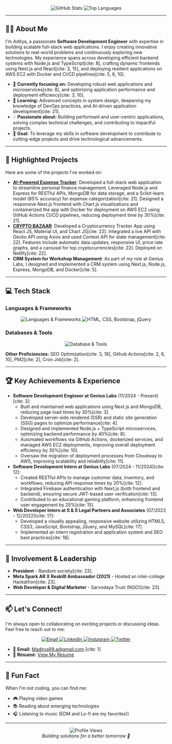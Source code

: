 <div align="center">
 
</div>

<div align="center">
  <img src="https://github-readme-stats.vercel.app/api?username=yupitsadi&show_icons=true&theme=radical" alt="GitHub Stats" />
  <img src="https://github-readme-stats.vercel.app/api/top-langs/?username=yupitsadi&layout=compact&theme=radical&hide=c&langs_count=6" alt="Top Languages" />
</div>

---

## 🧑‍💻 About Me

I'm Aditya, a passionate **Software Development Engineer** with expertise in building scalable full-stack web applications. I enjoy creating innovative solutions to real-world problems and continuously exploring new technologies. My experience spans across developing efficient backend systems with Node.js and TypeScript[cite: 8], crafting dynamic frontends using Next.js and React[cite: 3, 15], and deploying resilient applications on AWS EC2 with Docker and CI/CD pipelines[cite: 5, 6, 10].

- 🔭 **Currently focusing on:** Developing robust web applications and microservices[cite: 8], and optimizing application performance and deployment efficiency[cite: 3, 10].
- 🌱 **Learning:** Advanced concepts in system design, deepening my knowledge of DevOps practices, and AI-driven application development[cite: 21].
- 💡 **Passionate about:** Building performant and user-centric applications, solving complex technical challenges, and contributing to impactful projects.
- 🎯 **Goal:** To leverage my skills in software development to contribute to cutting-edge projects and drive technological advancements.

---

## 🚀 Highlighted Projects

Here are some of the projects I've worked on:

-   **[AI-Powered Expense Tracker](https://github.com/yupitsadi/Al-Powered-Expense-Tracker)**: Developed a full-stack web application to streamline personal finance management. Leveraged Node.js and Express for RESTful APIs, MongoDB for data storage, and a Scikit-learn model (85% accuracy) for expense categorization[cite: 21]. Designed a responsive Next.js frontend with Chart.js visualizations and containerized the app with Docker for deployment on AWS EC2 using GitHub Actions CI/CD pipelines, reducing deployment time by 30%[cite: 21].
-   **[CRYPTO BAZAAR](https://github.com/yupitsadi/CRYPTO-BAZAAR)**: Developed a Cryptocurrency Tracker App using React JS, Material UI, and Chart JS[cite: 22]. Integrated a live API with Gecko API using Axios and used Context API for state management[cite: 22]. Features include automatic data updates, responsive UI, price rate graphs, and a carousel for top cryptocurrencies[cite: 22]. Deployed on Netlify[cite: 22].
-   **CRM System for Workshop Management**: As part of my role at Genius Labs, I designed and implemented a CRM system using Next.js, Node.js, Express, MongoDB, and Docker[cite: 5].

---

## 💻 Tech Stack

### Languages & Frameworks
<p align="center">
  <img src="https://skillicons.dev/icons?i=js,ts,cpp,react,nextjs,nodejs,express,redux" alt="Languages & Frameworks" />
  <img src="https://skillicons.dev/icons?i=html,css,bootstrap,jquery" alt="HTML, CSS, Bootstrap, jQuery" />
</p>

### Databases & Tools
<p align="center">
  <img src="https://skillicons.dev/icons?i=mongodb,mysql,sql,aws,docker,git,github,linux" alt="Database & Tools" />
</p>

**Other Proficiencies:** SEO Optimization[cite: 3, 18], Github Actions[cite: 2, 6, 10], PM2[cite: 2], Cron Job[cite: 2].

---

## 🏆 Key Achievements & Experience

-   **Software Development Engineer at Genius Labs** (11/2024 - Present)[cite: 3]:
    -   Built and maintained web applications using Next.js and MongoDB, reducing page load times by 30%[cite: 3].
    -   Developed server-side rendered (SSR) and static site generation (SSG) pages to optimize performance[cite: 4].
    -   Designed and implemented Node.js + TypeScript microservices, optimizing backend performance by 40%[cite: 8].
    -   Automated workflows via GitHub Actions, dockerized services, and managed AWS EC2 deployments, improving overall deployment efficiency by 30%[cite: 10].
    -   Oversaw the migration of deployment processes from Cloudway to AWS, improving scalability and reliability[cite: 11].
-   **Software Development Intern at Genius Labs** (07/2024 - 11/2024)[cite: 12]:
    -   Created RESTful APIs to manage customer data, inventory, and workflows, reducing API response times by 20%[cite: 12].
    -   Integrated Firebase authentication with Next.js (both frontend and backend), ensuring secure JWT-based user verification[cite: 13].
    -   Contributed to an educational gaming platform, enhancing frontend user engagement by 25%[cite: 15].
-   **Web Developer Intern at S & S Legal Partners and Associates** (07/2022 - 12/2022)[cite: 17]:
    -   Developed a visually appealing, responsive website utilizing HTML5, CSS3, JavaScript, Bootstrap, jQuery, and MySQL[cite: 17].
    -   Implemented an intern registration and application system and SEO best practices[cite: 18].

---

## 🤝 Involvement & Leadership

-   **President** - Random society[cite: 23].
-   **Meta Spark AR X Reskilll Ambassador (2021)** - Hosted an inter-college Hackathon[cite: 23].
-   **Web Developer & Digital Marketer** - Sarvodaya Trust (NGO)[cite: 23].

---

## 📫 Let's Connect!

I'm always open to collaborating on exciting projects or discussing ideas. Feel free to reach out to me:

<p align="center">
  <a href="mailto:Maditya99.a@gmail.com">
    <img src="https://img.shields.io/badge/Email-D14836?style=for-the-badge&logo=gmail&logoColor=white" alt="Email" />
  </a>
  <a href="https://linkedin.com/in/yupitsadi" target="_blank">
    <img src="https://img.shields.io/badge/LinkedIn-0077B5?style=for-the-badge&logo=linkedin&logoColor=white" alt="LinkedIn" />
  </a>
  <a href="https://instagram.com/yup_its_adi" target="_blank">
    <img src="https://img.shields.io/badge/Instagram-E4405F?style=for-the-badge&logo=instagram&logoColor=white" alt="Instagram" />
  </a>
  <a href="https://twitter.com/yupitsadi" target="_blank">
    <img src="https://img.shields.io/badge/Twitter-1DA1F2?style=for-the-badge&logo=twitter&logoColor=white" alt="Twitter" />
  </a>
</p>

-   📧 **Email:** [Maditya99.a@gmail.com](mailto:Maditya99.a@gmail.com) [cite: 1]
-   📄 **Résumé:** [View My Resume](https://drive.google.com/file/d/1e3XwCSAFtUGypxECW_2rNAwDuWQr_BLJ/view?usp=sharing) 

---

## 🎨 Fun Fact

When I'm not coding, you can find me:
- 🎮 Playing video games
- 📚 Reading about emerging technologies
- 🎧 Listening to music (EDM and Lo-fi are my favorites!)

---

<div align="center">
  <img src="https://komarev.com/ghpvc/?username=yupitsadi&color=blueviolet" alt="Profile Views" />
  <br />
  <i>Building solutions for a better tomorrow 🌟</i>
</div>
